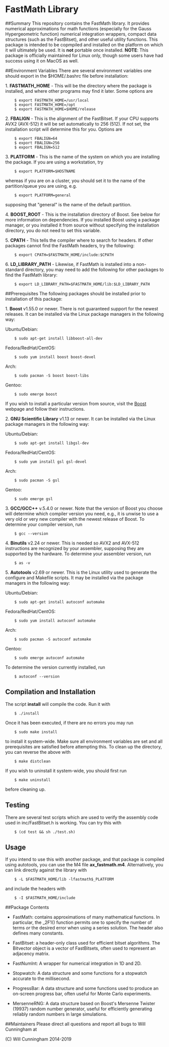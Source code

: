 FastMath Library
================

##Summary
This repository contains the FastMath library. It provides numerical approximations for math functions (especially for the Gauss Hypergeometric function) numerical integration wrappers, compact data structures (such as the FastBitset), and other useful utility functions. This package is intended to be copmpiled and installed on the platform on which it will ultimately be used.  It is **not** portable once installed.  **NOTE**: This package is officially maintained for Linux only, though some users have had success using it on MacOS as well.

##Environment Variables
There are several environment variables one should export in the $HOME/.bashrc file before installation:

1\. **FASTMATH\_HOME** - This will be the directory where the package is installed, and where other programs may find it later. Some options are

        $ export FASTMATH_HOME=/usr/local
        $ export FASTMATH_HOME=/opt
        $ export FASTMATH_HOME=$HOME/release

2\. **FBALIGN** - This is the alignment of the FastBitset. If your CPU supports AVX2 (AVX-512) it will be set automatically to 256 (512). If not set, the installation script will determine this for you. Options are

        $ export FBALIGN=64
        $ export FBALIGN=256
        $ export FBALIGN=512

3\. **PLATFORM** - This is the name of the system on which you are installing the package. If you are using a workstation, try

        $ export PLATFORM=$HOSTNAME

   whereas if you are on a cluster, you should set it to the name of the partition/queue you are using, e.g.

        $ export PLATFORM=general

   supposing that "general" is the name of the default partition.

4\. **BOOST\_ROOT** - This is the installation directory of Boost. See below for more information on dependencies. If you installed Boost using a package manager, or you installed it from source without specifying the installation directory, you do not need to set this variable.

5\. **CPATH** - This tells the compiler where to search for headers. If other packages cannot find the FastMath headers, try the following:

        $ export CPATH=$FASTMATH_HOME/include:$CPATH

6\. **LD\_LIBRARY\_PATH** - Likewise, if FastMath is installed into a non-standard directory, you may need to add the following for other packages to find the FastMath library:

        $ export LD_LIBRARY_PATH=$FASTMATH_HOME/lib:$LD_LIBRARY_PATH

##Prerequisites
The following packages should be installed prior to installation of this package:

1\. **Boost** v1.55.0 or newer. There is not guaranteed support for the newest releases. It can be installed via the Linux package managers in the following way:

   Ubuntu/Debian:

        $ sudo apt-get install libboost-all-dev

   Fedora/RedHat/CentOS:

        $ sudo yum install boost boost-devel

   Arch:

        $ sudo pacman -S boost boost-libs

   Gentoo:

        $ sudo emerge boost

   If you wish to install a particular version from source, visit the [Boost](www.boost.org) webpage and follow their instructions.

2\. **GNU Scientific Library** v1.13 or newer. It can be installed via the Linux package managers in the following way:

   Ubuntu/Debian:

        $ sudo apt-get install libgsl-dev

   Fedora/RedHat/CentOS:

        $ sudo yum install gsl gsl-devel

   Arch:

        $ sudo pacman -S gsl

   Gentoo:

        $ sudo emerge gsl

3\. **GCC/GCC++** v.5.4.0 or newer. Note that the version of Boost you choose will determine which compiler version you need, e.g., it is unwise to use a very old or very new compiler with the newest release of Boost.  To determine your compiler version, run

        $ gcc --version

4\. **Binutils** v2.24 or newer. This is needed so AVX2 and AVX-512 instructions are recognized by your assembler, supposing they are supported by the hardware.  To determine your assembler version, run

        $ as -v

5\. **Autotools** v2.69 or newer. This is the Linux utility used to generate the configure and Makefile scripts. It may be installed via the package managers in the following way:

   Ubuntu/Debian:

        $ sudo apt-get install autoconf automake

   Fedora/RedHat/CentOS:

        $ sudo yum install autoconf automake

   Arch:

        $ sudo pacman -S autoconf automake

   Gentoo:

        $ sudo emerge autoconf automake

   To determine the version currently installed, run

        $ autoconf --version

## Compilation and Installation
The script **install** will compile the code. Run it with

        $ ./install

Once it has been executed, if there are no errors you may run

        $ sudo make install

to install it system-wide.  Make sure all environment variables are set and all prerequisites are satisfied before attempting this.  To clean up the directory, you can reverse the above with

        $ make distclean

If you wish to uninstall it system-wide, you should first run

        $ make uninstall

before cleaning up.

## Testing
There are several test scripts which are used to verify the assembly code used in inc/FastBitset.h is working. You can try this with

        $ (cd test && sh ./test.sh)

## Usage
If you intend to use this with another package, and that package is compiled using autotools, you can use the M4 file **ax_fastmath.m4**.  Alternatively, you can link directly against the library with

        $ -L $FASTMATH_HOME/lib -lfastmath$_PLATFORM

and include the headers with

        $ -I $FASTMATH_HOME/include

##Package Contents
* FastMath:  contains approximations of many mathematical functions. In particular, the \_2F1() function permits one to specify the number of terms _or_ the desired error when using a series solution. The header also defines many constants.

* FastBitset: a header-only class used for efficient bitset algorithms. The Bitvector object is a vector of FastBitsets, often used to represent an adjacency matrix.

* FastNumInt: A wrapper for numerical integration in 1D and 2D.

* Stopwatch: A data structure and some functions for a stopwatch accurate to the millisecond.

* ProgressBar: A data structure and some functions used to produce an on-screen progress bar, often useful for Monte Carlo experiments.

* MersenneRNG: A data structure based on Boost's Mersenne Twister (19937) random number generator, useful for efficiently generating reliably random numbers in large simulations.

##Maintainers
Please direct all questions and report all bugs to Will Cunningham at <wcunningham AT perimeterinstitute DOT ca>

(C) Will Cunningham 2014-2019
